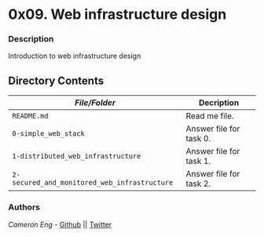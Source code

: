 # 0x09. Web infrastructure design
### Description
Introduction to web infrastructure design

## Directory Contents

|   ***File/Folder***    |  **Decription**                       |
|---------------|---------------------------------------|
| `README.md` |  Read me file. |
| `0-simple_web_stack` | Answer file for task 0. |
| `1-distributed_web_infrastructure` | Answer file for task 1. |
| `2-secured_and_monitored_web_infrastructure` | Answer file for task 2. |

### Authors
*Cameron Eng* - [Github](https://github.com/c_eng/) || [Twitter](https://twitter.com/c33Eng)
